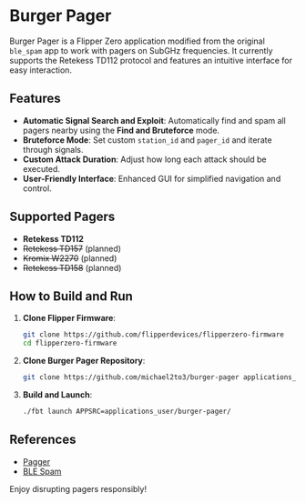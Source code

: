 # Burger Pager

Burger Pager is a Flipper Zero application modified from the original `ble_spam` app to work with pagers on SubGHz frequencies. It currently supports the Retekess TD112 protocol and features an intuitive interface for easy interaction.

## Features

- **Automatic Signal Search and Exploit**: Automatically find and spam all pagers nearby using the **Find and Bruteforce** mode.
- **Bruteforce Mode**: Set custom `station_id` and `pager_id` and iterate through signals.
- **Custom Attack Duration**: Adjust how long each attack should be executed.
- **User-Friendly Interface**: Enhanced GUI for simplified navigation and control.

## Supported Pagers

- **Retekess TD112**
- ~~Retekess TD157~~ (planned)
- ~~Kromix W2270~~ (planned)
- ~~Retekess TD158~~ (planned)

## How to Build and Run

1. **Clone Flipper Firmware**:
   ```bash
   git clone https://github.com/flipperdevices/flipperzero-firmware
   cd flipperzero-firmware
   ```

2. **Clone Burger Pager Repository**:
   ```bash
   git clone https://github.com/michael2to3/burger-pager applications_user/burger-pager
   ```

3. **Build and Launch**:
   ```bash
   ./fbt launch APPSRC=applications_user/burger-pager/
   ```

## References

- [Pagger](https://github.com/meoker/pagger)
- [BLE Spam](https://github.com/John4E656F/fl-BLE_SPAM)

Enjoy disrupting pagers responsibly!
